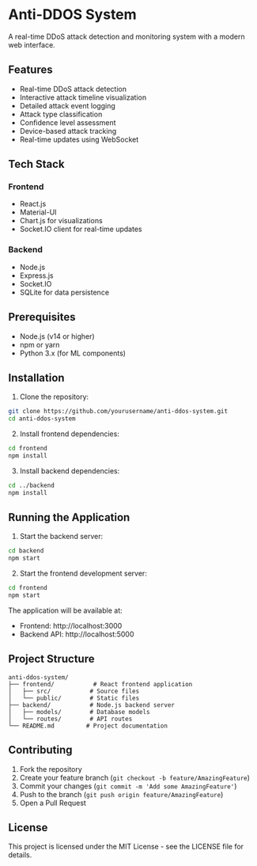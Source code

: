 # Anti-DDOS System

A real-time DDoS attack detection and monitoring system with a modern web interface.

## Features

- Real-time DDoS attack detection
- Interactive attack timeline visualization
- Detailed attack event logging
- Attack type classification
- Confidence level assessment
- Device-based attack tracking
- Real-time updates using WebSocket

## Tech Stack

### Frontend
- React.js
- Material-UI
- Chart.js for visualizations
- Socket.IO client for real-time updates

### Backend
- Node.js
- Express.js
- Socket.IO
- SQLite for data persistence

## Prerequisites

- Node.js (v14 or higher)
- npm or yarn
- Python 3.x (for ML components)

## Installation

1. Clone the repository:
```bash
git clone https://github.com/yourusername/anti-ddos-system.git
cd anti-ddos-system
```

2. Install frontend dependencies:
```bash
cd frontend
npm install
```

3. Install backend dependencies:
```bash
cd ../backend
npm install
```

## Running the Application

1. Start the backend server:
```bash
cd backend
npm start
```

2. Start the frontend development server:
```bash
cd frontend
npm start
```

The application will be available at:
- Frontend: http://localhost:3000
- Backend API: http://localhost:5000

## Project Structure

```
anti-ddos-system/
├── frontend/           # React frontend application
│   ├── src/           # Source files
│   └── public/        # Static files
├── backend/           # Node.js backend server
│   ├── models/        # Database models
│   └── routes/        # API routes
└── README.md         # Project documentation
```

## Contributing

1. Fork the repository
2. Create your feature branch (`git checkout -b feature/AmazingFeature`)
3. Commit your changes (`git commit -m 'Add some AmazingFeature'`)
4. Push to the branch (`git push origin feature/AmazingFeature`)
5. Open a Pull Request

## License

This project is licensed under the MIT License - see the LICENSE file for details. 